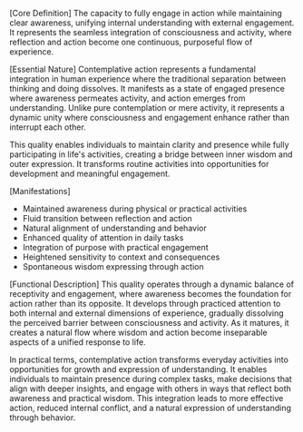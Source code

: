 [Core Definition]
The capacity to fully engage in action while maintaining clear awareness, unifying internal understanding with external engagement. It represents the seamless integration of consciousness and activity, where reflection and action become one continuous, purposeful flow of experience.

[Essential Nature]
Contemplative action represents a fundamental integration in human experience where the traditional separation between thinking and doing dissolves. It manifests as a state of engaged presence where awareness permeates activity, and action emerges from understanding. Unlike pure contemplation or mere activity, it represents a dynamic unity where consciousness and engagement enhance rather than interrupt each other.

This quality enables individuals to maintain clarity and presence while fully participating in life's activities, creating a bridge between inner wisdom and outer expression. It transforms routine activities into opportunities for development and meaningful engagement.

[Manifestations]
- Maintained awareness during physical or practical activities
- Fluid transition between reflection and action
- Natural alignment of understanding and behavior
- Enhanced quality of attention in daily tasks
- Integration of purpose with practical engagement
- Heightened sensitivity to context and consequences
- Spontaneous wisdom expressing through action

[Functional Description]
This quality operates through a dynamic balance of receptivity and engagement, where awareness becomes the foundation for action rather than its opposite. It develops through practiced attention to both internal and external dimensions of experience, gradually dissolving the perceived barrier between consciousness and activity. As it matures, it creates a natural flow where wisdom and action become inseparable aspects of a unified response to life.

In practical terms, contemplative action transforms everyday activities into opportunities for growth and expression of understanding. It enables individuals to maintain presence during complex tasks, make decisions that align with deeper insights, and engage with others in ways that reflect both awareness and practical wisdom. This integration leads to more effective action, reduced internal conflict, and a natural expression of understanding through behavior.